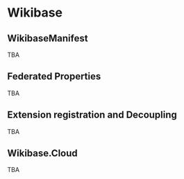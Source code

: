 # Wikibase

## **WikibaseManifest**

TBA

## **Federated Properties**

TBA

## **Extension registration and Decoupling**

TBA

## **Wikibase.Cloud**

TBA